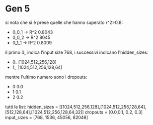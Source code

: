 # Gen 5
si nota che si è prese quelle che hanno superato r^2>0.8:
- 0_0_1 -> R^2 0.8043
- 0_0_2 -> R^2 8045
- 0_1_1 -> R^2 0.8009

il primo 0_ indica l'input size 768, i successivi indicano l'hidden_sizes:
- 0_ [1024,512,256,128]
- 1_ [1024,512,256,128,64]

mentre l'ultimo numero sono i dropouts:
- 0 0.0
- 1 0.1
- 2 0.2

tutti le list:
hidden_sizes = [[1024,512,256,128],[1024,512,256,128,64],[512,128,64],[1024,512,256,128,64,32]]
dropouts = [0.0,0.1, 0.2, 0.3]
input_sizes = [768, 1536, 45056, 82048]